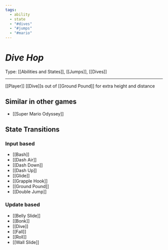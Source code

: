 ```yaml
---
tags:
  - ability
  - state
  - "#dives"
  - "#jumps"
  - "#mario"
---
```

# _Dive Hop_

Type: [[Abilities and States]], [[Jumps]], [[Dives]]

----


[[Player]] [[Dive]]s out of [[Ground Pound]] for extra height and distance


## Similar in other games

* [[Super Mario Odyssey]]


## State Transitions

### Input based

* [[Bash]]
* [[Dash Air]]
* [[Dash Down]]
* [[Dash Up]]
* [[Glide]]
* [[Grapple Hook]]
* [[Ground Pound]]
* [[Double Jump]]

### Update based

* [[Belly Slide]]
* [[Bonk]]
* [[Dive]]
* [[Fall]]
* [[Roll]]
* [[Wall Slide]]